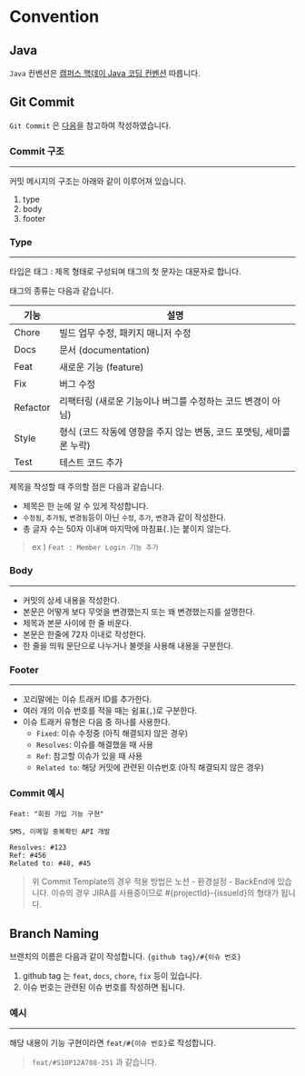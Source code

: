 # Convention

## Java

`Java` 컨벤션은 [캠퍼스 핵데이 Java 코딩 컨벤션](https://naver.github.io/hackday-conventions-java/) 따릅니다.

## Git Commit

`Git Commit` 은 [다음](https://velog.io/@shin6403/Git-git-%EC%BB%A4%EB%B0%8B-%EC%BB%A8%EB%B2%A4%EC%85%98-%EC%84%A4%EC%A0%95%ED%95%98%EA%B8%B0)을 참고하여 작성하였습니다.

### Commit 구조

---

커밋 메시지의 구조는 아래와 같이 이루어져 있습니다.

1. type
2. body
3. footer

### Type

---

타입은 태그 : 제목 형태로 구성되며 태그의 첫 문자는 대문자로 합니다.

태그의 종류는 다음과 같습니다.

| 기능     | 설명                                                                 |
| -------- | -------------------------------------------------------------------- |
| Chore    | 빌드 업무 수정, 패키지 매니저 수정                                   |
| Docs     | 문서 (documentation)                                                 |
| Feat     | 새로운 기능 (feature)                                                |
| Fix      | 버그 수정                                                            |
| Refactor | 리팩터링 (새로운 기능이나 버그를 수정하는 코드 변경이 아님)          |
| Style    | 형식 (코드 작동에 영향을 주지 않는 변동, 코드 포맷팅, 세미콜론 누락) |
| Test     | 테스트 코드 추가                                                     |

제목을 작성할 때 주의할 점은 다음과 같습니다.

- 제목은 한 눈에 알 수 있게 작성합니다.
- `수정됨`, `추가됨`, `변경됨`등이 아닌 `수정`, `추가`, `변경`과 같이 작성한다.
- 총 글자 수는 50자 이내며 마지막에 마침표(`.`)는 붙이지 않는다.

> ex ) `Feat : Member Login 기능 추가`

### Body

---

- 커밋의 상세 내용을 작성한다.
- 본문은 어떻게 보다 무엇을 변경했는지 또는 왜 변경했는지를 설명한다.
- 제목과 본문 사이에 한 줄 비운다.
- 본문은 한줄에 72자 이내로 작성한다.
- 한 줄을 띄워 문단으로 나누거나 불렛을 사용해 내용을 구분한다.

### Footer

---

- 꼬리말에는 이슈 트래커 ID를 추가한다.
- 여러 개의 이슈 번호를 적을 때는 쉼표(`,`)로 구분한다.
- 이슈 트래커 유형은 다음 중 하나를 사용한다.
  - `Fixed`: 이슈 수정중 (아직 해결되지 않은 경우)
  - `Resolves`: 이슈를 해결했을 때 사용
  - `Ref`: 참고할 이슈가 있을 때 사용
  - `Related to`: 해당 커밋에 관련된 이슈번호 (아직 해결되지 않은 경우)

### Commit 예시

``` text
Feat: "회원 가입 기능 구현"

SMS, 이메일 중복확인 API 개발

Resolves: #123
Ref: #456
Related to: #48, #45
```

> 위 Commit Template의 경우 적용 방법은 노션 - 환경설정 - BackEnd에 있습니다.
> 이슈의 경우 JIRA를 사용중이므로 #{projectId}-{issueId}의 형태가 됩니다.

## Branch Naming

브랜치의 이름은 다음과 같이 작성합니다.
`{github tag}/#{이슈 번호}`

1. github tag 는 `feat`, `docs`, `chore`, `fix` 등이 있습니다.
2. 이슈 번호는 관련된 이슈 번호를 작성하면 됩니다.

### 예시

---

해당 내용이 기능 구현이라면 `feat/#{이슈 번호}`로 작성합니다.

> `feat/#S10P12A708-251` 과 같습니다.
